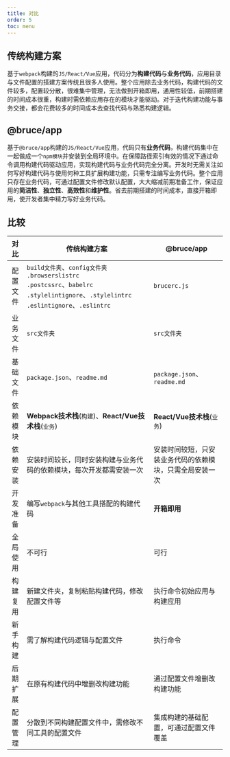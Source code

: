 ```yaml
---
title: 对比
order: 5
toc: menu
---
```


## 传统构建方案

基于`webpack`构建的`JS/React/Vue`应用，代码分为**构建代码**与**业务代码**，应用目录与文件配置的搭建方案传统且很多人使用。整个应用除去业务代码，构建代码的文件较多，配置较分散，很难集中管理，无法做到开箱即用，通用性较低，前期搭建的时间成本很重，构建时需依赖应用存在的模块才能驱动。对于迭代构建功能与事务交接，都会花费较多的时间成本去查找代码与熟悉构建逻辑。

## @bruce/app

基于`@bruce/app`构建的`JS/React/Vue`应用，代码只有**业务代码**，构建代码集中在一起做成一个`npm模块`并安装到全局环境中。在保障路径索引有效的情况下通过命令调用构建代码驱动应用，实现构建代码与业务代码完全分离。开发时无需关注如何写好构建代码与使用何种工具扩展构建功能，只需专注编写业务代码。整个应用只存在业务代码，可通过配置文件修改默认配置，大大缩减前期准备工作，保证应用的**简洁性**、**独立性**、**高效性**和**维护性**。省去前期搭建的时间成本，直接开箱即用，使开发者集中精力写好业务代码。

## 比较

对比|传统构建方案|@bruce/app
:-:|-|-
配置文件|`build文件夹`、`config文件夹`<br>`.browserslistrc`<br>`.postcssrc`、`babelrc`<br>`.stylelintignore`、`.stylelintrc`<br>`.eslintignore`、`.eslintrc`|`brucerc.js`
业务文件|`src文件夹`|`src文件夹`
基础文件|`package.json`、`readme.md`|`package.json`、`readme.md`
依赖模块|**Webpack技术栈**(`构建`)、**React/Vue技术栈**(`业务`)|**React/Vue技术栈**(`业务`)
依赖安装|安装时间较长，同时安装构建与业务代码的依赖模块，每次开发都需安装一次|安装时间较短，只安装业务代码的依赖模块，只需全局安装一次
开发准备|编写`webpack`与其他工具搭配的构建代码|**开箱即用**
全局使用|不可行|可行
构建复用|新建文件夹，复制粘贴构建代码，修改配置文件等|执行命令初始应用与构建应用
新手构建|需了解构建代码逻辑与配置文件|执行命令
后期扩展|在原有构建代码中增删改构建功能|通过配置文件增删改构建功能
配置管理|分散到不同构建配置文件中，需修改不同工具的配置文件|集成构建的基础配置，可通过配置文件覆盖